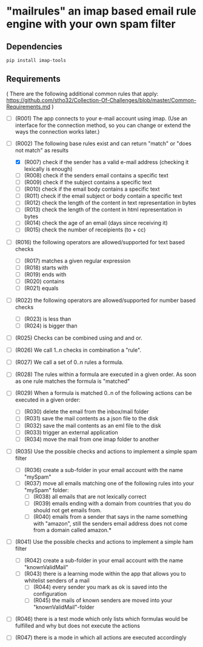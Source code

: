 # "mailrules" an imap based email rule engine with your own spam filter

## Dependencies
```
pip install imap-tools
```

## Requirements

( There are the following additional common rules that apply: https://github.com/stho32/Collection-Of-Challenges/blob/master/Common-Requirements.md )


- [ ] (R001) The app connects to your e-mail account using imap. (Use an interface for the connection method, so you can change or extend the ways the connection works later.)

- [ ] (R002) The following base rules exist and can return "match" or "does not match" as results
  - [x] (R007) check if the sender has a valid e-mail address (checking it lexically is enough)
  - [ ] (R008) check if the senders email contains a specific text
  - [ ] (R009) check if the subject contains a specific text
  - [ ] (R010) check if the email body contains a specific text
  - [ ] (R011) check if the email subject or body contain a specific text
  - [ ] (R012) check the length of the content in text representation in bytes
  - [ ] (R013) check the length of the content in html representation in bytes
  - [ ] (R014) check the age of an email (days since receiving it)
  - [ ] (R015) check the number of receipients (to + cc)

- [ ] (R016) the following operators are allowed/supported for text based checks
  - [ ] (R017) matches a given regular expression
  - [ ] (R018) starts with
  - [ ] (R019) ends with
  - [ ] (R020) contains
  - [ ] (R021) equals

- [ ] (R022) the following operators are allowed/supported for number based checks
  - [ ] (R023) is less than
  - [ ] (R024) is bigger than

- [ ] (R025) Checks can be combined using and and or. 
- [ ] (R026) We call 1..n checks in combination a "rule".

- [ ] (R027) We call a set of 0..n rules a formula.
- [ ] (R028) The rules within a formula are executed in a given order. As soon as one rule matches the formula is "matched"

- [ ] (R029) When a formula is matched 0..n of the following actions can be executed in a given order:
  - [ ] (R030) delete the email from the inbox/mail folder
  - [ ] (R031) save the mail contents as a json file to the disk
  - [ ] (R032) save the mail contents as an eml file to the disk
  - [ ] (R033) trigger an external application
  - [ ] (R034) move the mail from one imap folder to another

 - [ ] (R035) Use the possible checks and actions to implement a simple spam filter
   - [ ] (R036) create a sub-folder in your email account with the name "mySpam"
   - [ ] (R037) move all emails matching one of the following rules into your "mySpam" folder:
     - [ ] (R038) all emails that are not lexically correct
     - [ ] (R039) emails ending with a domain from countries that you do should not get emails from.
     - [ ] (R040) emails from a sender that says in the name something with "amazon", still the senders email address does not come from a domain called amazon.*

  - [ ] (R041) Use the possible checks and actions to implement a simple ham filter
    - [ ] (R042) create a sub-folder in your email account with the name "knownValidMail"
    - [ ] (R043) there is a learning mode within the app that allows you to whitelist senders of a mail
      - [ ] (R044) every sender you mark as ok is saved into the configuration
      - [ ] (R045) the mails of known senders are moved into your "knownValidMail"-folder

- [ ] (R046) there is a test mode which only lists which formulas would be fulfilled and why but does not execute the actions
- [ ] (R047) there is a mode in which all actions are executed accordingly


